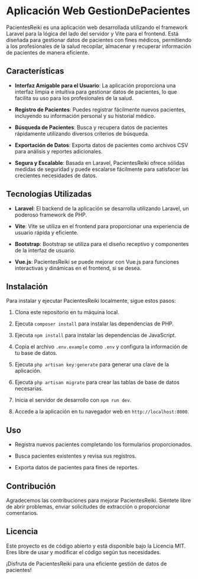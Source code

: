# Aplicación Web GestionDePacientes

PacientesReiki es una aplicación web desarrollada utilizando el framework Laravel para la lógica del lado del servidor y Vite para el frontend. Está diseñada para gestionar datos de pacientes con fines médicos, permitiendo a los profesionales de la salud recopilar, almacenar y recuperar información de pacientes de manera eficiente.

## Características

- **Interfaz Amigable para el Usuario**: La aplicación proporciona una interfaz limpia e intuitiva para gestionar datos de pacientes, lo que facilita su uso para los profesionales de la salud.

- **Registro de Pacientes**: Puedes registrar fácilmente nuevos pacientes, incluyendo su información personal y su historial médico.

- **Búsqueda de Pacientes**: Busca y recupera datos de pacientes rápidamente utilizando diversos criterios de búsqueda.

- **Exportación de Datos**: Exporta datos de pacientes como archivos CSV para análisis y reportes adicionales.

- **Segura y Escalable**: Basada en Laravel, PacientesReiki ofrece sólidas medidas de seguridad y puede escalarse fácilmente para satisfacer las crecientes necesidades de datos.

## Tecnologías Utilizadas

- **Laravel**: El backend de la aplicación se desarrolla utilizando Laravel, un poderoso framework de PHP.

- **Vite**: Vite se utiliza en el frontend para proporcionar una experiencia de usuario rápida y eficiente.

- **Bootstrap**: Bootstrap se utiliza para el diseño receptivo y componentes de la interfaz de usuario.

- **Vue.js**: PacientesReiki se puede mejorar con Vue.js para funciones interactivas y dinámicas en el frontend, si se desea.

## Instalación

Para instalar y ejecutar PacientesReiki localmente, sigue estos pasos:

1. Clona este repositorio en tu máquina local.

2. Ejecuta `composer install` para instalar las dependencias de PHP.

3. Ejecuta `npm install` para instalar las dependencias de JavaScript.

4. Copia el archivo `.env.example` como `.env` y configura la información de tu base de datos.

5. Ejecuta `php artisan key:generate` para generar una clave de la aplicación.

6. Ejecuta `php artisan migrate` para crear las tablas de base de datos necesarias.

7. Inicia el servidor de desarrollo con `npm run dev`.

8. Accede a la aplicación en tu navegador web en `http://localhost:8000`.

## Uso

- Registra nuevos pacientes completando los formularios proporcionados.

- Busca pacientes existentes y revisa sus registros.

- Exporta datos de pacientes para fines de reportes.

## Contribución

Agradecemos las contribuciones para mejorar PacientesReiki. Siéntete libre de abrir problemas, enviar solicitudes de extracción o proporcionar comentarios.

## Licencia

Este proyecto es de código abierto y está disponible bajo la Licencia MIT. Eres libre de usar y modificar el código según tus necesidades.

¡Disfruta de PacientesReiki para una eficiente gestión de datos de pacientes!
